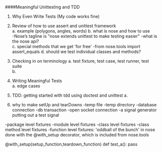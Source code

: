 ####Meaningful Unittesting and TDD

1. Why Even Write Tests (My code works fine)    

2. Review of how to use assert and unittest framework    
    a. example (polygons, angles, words)
    b. what is nose and how to use    
        -Nose’s tagline is "nose extends unittest to make testing easier"
        -what is the nose api?  
    c. special methods that we get 'for free'    -from nose.tools import assert_equals
    d. should we test individual classes and methods?      

3. Checking in on terminology
    a. test fixture, test case, test runner, test suite     
    b.  

3. Writing Meaningful Tests    
    a. edge cases    

4. TDD: getting started with tdd using doctest and unittest
    a. 

5. why to make setUp and tearDowns
   -temp file
   -temp directory
   -database connection
   -db transaction
   -open socket connection
   -a signal generator putting out a test signal

-package level fixtures
-module level fixtures
-class level fixtures
-class method level fixtures
-function level fixtures: 'oddball of the bunch' in nose done with the @with_setup decorator, which is included from nose.tools

@with_setup(setup_function,teardown_function)
def test_a():
    pass



